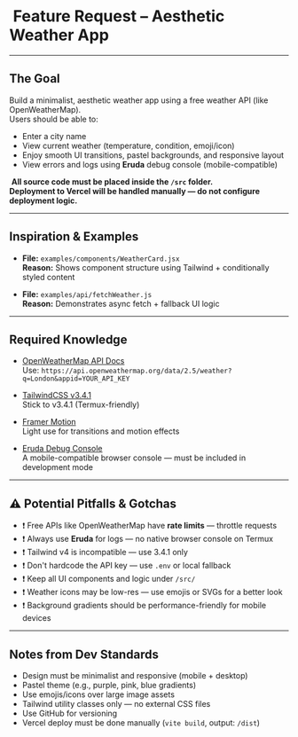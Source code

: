 # ️ Feature Request – Aesthetic Weather App

---

##  The Goal

Build a minimalist, aesthetic weather app using a free weather API (like OpenWeatherMap).  
Users should be able to:

- Enter a city name  
- View current weather (temperature, condition, emoji/icon)  
- Enjoy smooth UI transitions, pastel backgrounds, and responsive layout  
- View errors and logs using **Eruda** debug console (mobile-compatible)

️ **All source code must be placed inside the `/src` folder.**  
 **Deployment to Vercel will be handled manually — do not configure deployment logic.**

---

##  Inspiration & Examples

- **File:** `examples/components/WeatherCard.jsx`  
  **Reason:** Shows component structure using Tailwind + conditionally styled content

- **File:** `examples/api/fetchWeather.js`  
  **Reason:** Demonstrates async fetch + fallback UI logic

---

##  Required Knowledge

- [OpenWeatherMap API Docs](https://openweathermap.org/current)  
  Use: `https://api.openweathermap.org/data/2.5/weather?q=London&appid=YOUR_API_KEY`

- [TailwindCSS v3.4.1](https://tailwindcss.com/docs/installation)  
  Stick to v3.4.1 (Termux-friendly)

- [Framer Motion](https://www.framer.com/motion/)  
  Light use for transitions and motion effects

- [Eruda Debug Console](https://github.com/liriliri/eruda)  
  A mobile-compatible browser console — must be included in development mode

---

## ⚠️ Potential Pitfalls & Gotchas

- ❗ Free APIs like OpenWeatherMap have **rate limits** — throttle requests  
- ❗ Always use **Eruda** for logs — no native browser console on Termux  
- ❗ Tailwind v4 is incompatible — use 3.4.1 only  
- ❗ Don't hardcode the API key — use `.env` or local fallback  
- ❗ Keep all UI components and logic under `/src/`  
- ❗ Weather icons may be low-res — use emojis or SVGs for a better look  
- ❗ Background gradients should be performance-friendly for mobile devices  

---

##  Notes from Dev Standards

- Design must be minimalist and responsive (mobile + desktop)  
- Pastel theme (e.g., purple, pink, blue gradients)  
- Use emojis/icons over large image assets  
- Tailwind utility classes only — no external CSS files  
- Use GitHub for versioning  
- Vercel deploy must be done manually (`vite build`, output: `/dist`)